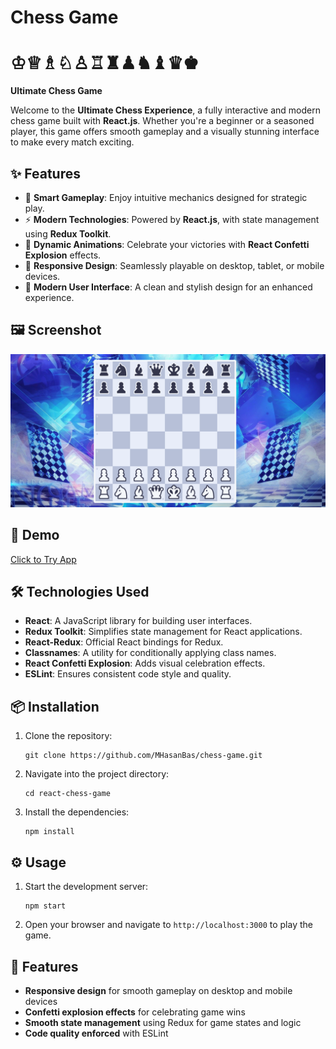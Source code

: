 # Chess Game
# ♔♕♗♘♙♖♜♟♞♝♛♚  
**Ultimate Chess Game**  

Welcome to the **Ultimate Chess Experience**, a fully interactive and modern chess game built with **React.js**. Whether you're a beginner or a seasoned player, this game offers smooth gameplay and a visually stunning interface to make every match exciting.  

## ✨ Features  
- 🧠 **Smart Gameplay**: Enjoy intuitive mechanics designed for strategic play.  
- ⚡ **Modern Technologies**: Powered by **React.js**, with state management using **Redux Toolkit**.  
- 🎉 **Dynamic Animations**: Celebrate your victories with **React Confetti Explosion** effects.  
- 📱 **Responsive Design**: Seamlessly playable on desktop, tablet, or mobile devices.  
- 🎨 **Modern User Interface**: A clean and stylish design for an enhanced experience.  


## 🖼️ Screenshot
![](https://github.com/MHasanBas/chess-game/blob/main/src/assets/review.png)


## 🚀 Demo

[Click to Try App](https://chess-hasan.netlify.app/)

## 🛠️ Technologies Used

- **React**: A JavaScript library for building user interfaces.
- **Redux Toolkit**: Simplifies state management for React applications.
- **React-Redux**: Official React bindings for Redux.
- **Classnames**: A utility for conditionally applying class names.
- **React Confetti Explosion**: Adds visual celebration effects.
- **ESLint**: Ensures consistent code style and quality.

## 📦 Installation

1. Clone the repository:
   ```
   git clone https://github.com/MHasanBas/chess-game.git
   ```

2. Navigate into the project directory:
   ```
   cd react-chess-game
   ```

3. Install the dependencies:
   ```
   npm install
   ```

## ⚙️ Usage

1. Start the development server:
   ```
   npm start
   ```

2. Open your browser and navigate to `http://localhost:3000` to play the game.

## 🧩 Features

- **Responsive design** for smooth gameplay on desktop and mobile devices
- **Confetti explosion effects** for celebrating game wins
- **Smooth state management** using Redux for game states and logic
- **Code quality enforced** with ESLint
